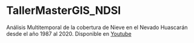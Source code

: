 # TallerMasterGIS_NDSI
Análisis Multitemporal de la cobertura de Nieve en el Nevado Huascarán desde el año 1987 al 2020.
 Disponible en  <a href="https://www.youtube.com/watch?v=8rq-0rT_phg&t=1s" target = "_blank">Youtube</a>
